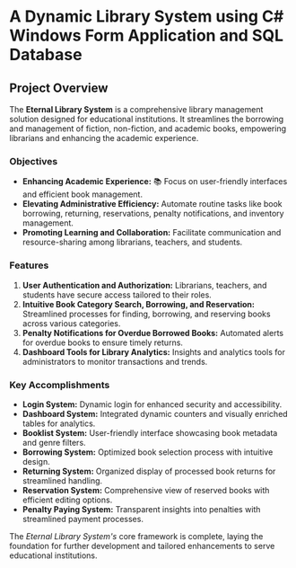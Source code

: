 # A Dynamic Library System using C# Windows Form Application and SQL Database

## Project Overview

The **Eternal Library System** is a comprehensive library management solution designed for educational institutions. It streamlines the borrowing and management of fiction, non-fiction, and academic books, empowering librarians and enhancing the academic experience.

### Objectives

- **Enhancing Academic Experience:** 📚 Focus on user-friendly interfaces and efficient book management.
- **Elevating Administrative Efficiency:** Automate routine tasks like book borrowing, returning, reservations, penalty notifications, and inventory management.
- **Promoting Learning and Collaboration:** Facilitate communication and resource-sharing among librarians, teachers, and students.

### Features

1. **User Authentication and Authorization:** Librarians, teachers, and students have secure access tailored to their roles.
2. **Intuitive Book Category Search, Borrowing, and Reservation:** Streamlined processes for finding, borrowing, and reserving books across various categories.
3. **Penalty Notifications for Overdue Borrowed Books:** Automated alerts for overdue books to ensure timely returns.
4. **Dashboard Tools for Library Analytics:** Insights and analytics tools for administrators to monitor transactions and trends.

### Key Accomplishments

- **Login System:** Dynamic login for enhanced security and accessibility.
- **Dashboard System:** Integrated dynamic counters and visually enriched tables for analytics.
- **Booklist System:** User-friendly interface showcasing book metadata and genre filters.
- **Borrowing System:** Optimized book selection process with intuitive design.
- **Returning System:** Organized display of processed book returns for streamlined handling.
- **Reservation System:** Comprehensive view of reserved books with efficient editing options.
- **Penalty Paying System:** Transparent insights into penalties with streamlined payment processes.

The *Eternal Library System's* core framework is complete, laying the foundation for further development and tailored enhancements to serve educational institutions.


